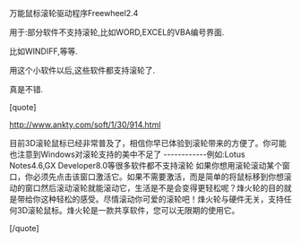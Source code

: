 万能鼠标滚轮驱动程序Freewheel2.4 

用于:部分软件不支持滚轮,比如WORD,EXCEL的VBA编号界面.
比如WINDIFF,等等.

用这个小软件以后,这些软件都支持滚轮了.

真是不错.

[quote]
http://www.ankty.com/soft/1/30/914.html

目前3D滚轮鼠标已经非常普及了，相信你早已体验到滚轮带来的方便了。你可能也注意到Windows对滚轮支持的美中不足了 ------------例如:Lotus Notes4.6,GX Developer8.0等很多软件都不支持滚轮 如果你想用滚轮滚动某个窗口，你必须先点击该窗口激活它。如果不需要激活，而是简单的将鼠标移到你想滚动的窗口然后滚动滚轮就能滚动它，生活是不是会变得更轻松呢？烽火轮的目的就是带给你这种轻松的感受。尽情滚动你可爱的滚轮吧！烽火轮与硬件无关，支持任何3D滚轮鼠标。烽火轮是一款共享软件，您可以无限期的使用它。
[/quote]
